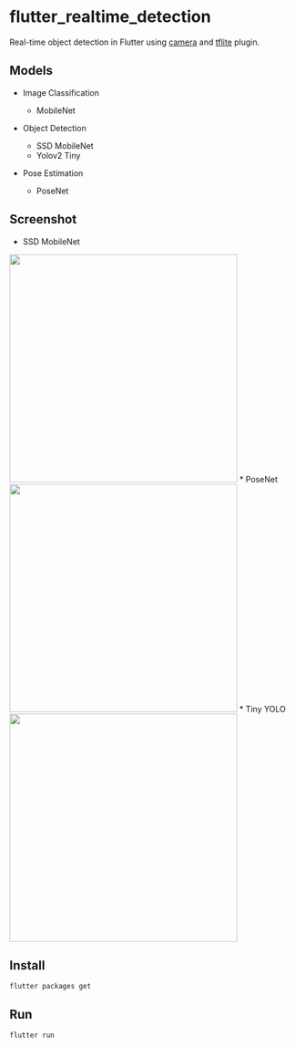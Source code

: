 # flutter_realtime_detection

Real-time object detection in Flutter using [camera](https://pub.dartlang.org/packages/camera) and [tflite](https://pub.dartlang.org/packages/tflite) plugin.

## Models

- Image Classification

  - MobileNet

- Object Detection

  - SSD MobileNet
  - Yolov2 Tiny

- Pose Estimation
  - PoseNet

## Screenshot

* SSD MobileNet
<img src="screenshots/1 (1).gif" height = 400>
* PoseNet
<img src="screenshots/2.gif" height = 400>
* Tiny YOLO
<img src="screenshots/3.gif" height = 400>

## Install

```
flutter packages get
```

## Run

```
flutter run
```

